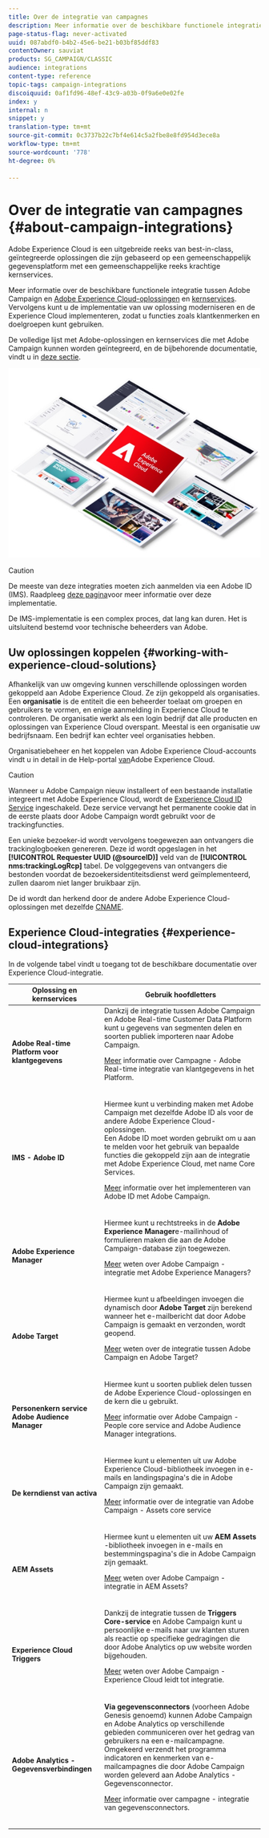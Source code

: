 ```yaml
---
title: Over de integratie van campagnes
description: Meer informatie over de beschikbare functionele integratie tussen de huidige versie van Adobe Campaign en [Adobe Experience Cloud-oplossingen]
page-status-flag: never-activated
uuid: 087abdf0-b4b2-45e6-be21-b03bf85ddf83
contentOwner: sauviat
products: SG_CAMPAIGN/CLASSIC
audience: integrations
content-type: reference
topic-tags: campaign-integrations
discoiquuid: 0af1fd96-48ef-43c9-a03b-0f9a6e0e02fe
index: y
internal: n
snippet: y
translation-type: tm+mt
source-git-commit: 0c3737b22c7bf4e614c5a2fbe8e8fd954d3ece8a
workflow-type: tm+mt
source-wordcount: '778'
ht-degree: 0%

---
```



# Over de integratie van campagnes {#about-campaign-integrations}

Adobe Experience Cloud is een uitgebreide reeks van best-in-class, geïntegreerde oplossingen die zijn gebaseerd op een gemeenschappelijk gegevensplatform met een gemeenschappelijke reeks krachtige kernservices.

Meer informatie over de beschikbare functionele integratie tussen Adobe Campaign en [Adobe Experience Cloud-oplossingen](https://docs.adobe.com/content/help/en/core-services/interface/marketing-cloud-integrations.html) en [kernservices](https://docs.adobe.com/content/help/en/core-services/interface/about-core-services/core-services.html). Vervolgens kunt u de implementatie van uw oplossing moderniseren en de Experience Cloud implementeren, zodat u functies zoals klantkenmerken en doelgroepen kunt gebruiken.

De volledige lijst met Adobe-oplossingen en kernservices die met Adobe Campaign kunnen worden geïntegreerd, en de bijbehorende documentatie, vindt u in [deze sectie](#experience-cloud-integrations).

![](assets/ExCloud-solutions.png)


>[!CAUTION]
>
>De meeste van deze integraties moeten zich aanmelden via een Adobe ID (IMS). Raadpleeg [deze pagina](../../integrations/using/about-adobe-id.md)voor meer informatie over deze implementatie.
>
>De IMS-implementatie is een complex proces, dat lang kan duren. Het is uitsluitend bestemd voor technische beheerders van Adobe.

## Uw oplossingen koppelen {#working-with-experience-cloud-solutions}

Afhankelijk van uw omgeving kunnen verschillende oplossingen worden gekoppeld aan Adobe Experience Cloud. Ze zijn gekoppeld als organisaties. Een **organisatie** is de entiteit die een beheerder toelaat om groepen en gebruikers te vormen, en enige aanmelding in Experience Cloud te controleren. De organisatie werkt als een login bedrijf dat alle producten en oplossingen van Experience Cloud overspant. Meestal is een organisatie uw bedrijfsnaam. Een bedrijf kan echter veel organisaties hebben.

Organisatiebeheer en het koppelen van Adobe Experience Cloud-accounts vindt u in detail in de Help-portal [van](https://docs.adobe.com/content/help/en/core-services/interface/manage-users-and-products/organizations.html)Adobe Experience Cloud.

>[!CAUTION]
>
>Wanneer u Adobe Campaign nieuw installeert of een bestaande installatie integreert met Adobe Experience Cloud, wordt de [Experience Cloud ID Service](https://docs.adobe.com/content/help/en/id-service/using/home.html) ingeschakeld. Deze service vervangt het permanente cookie dat in de eerste plaats door Adobe Campaign wordt gebruikt voor de trackingfuncties.
>
>Een unieke bezoeker-id wordt vervolgens toegewezen aan ontvangers die trackinglogboeken genereren. Deze id wordt opgeslagen in het **[!UICONTROL Requester UUID (@sourceID)]** veld van de **[!UICONTROL nms:trackingLogRcp]** tabel. De volggegevens van ontvangers die bestonden voordat de bezoekersidentiteitsdienst werd geïmplementeerd, zullen daarom niet langer bruikbaar zijn.
>
>De id wordt dan herkend door de andere Adobe Experience Cloud-oplossingen met dezelfde [CNAME](https://docs.adobe.com/content/help/en/id-service/using/reference/analytics-reference/cname.html).

## Experience Cloud-integraties {#experience-cloud-integrations}

In de volgende tabel vindt u toegang tot de beschikbare documentatie over Experience Cloud-integratie.

<table> 
 <thead> 
  <tr> 
   <th> Oplossing en kernservices<br /> </th> 
   <th> Gebruik hoofdletters<br /> </th> 
  </tr> 
 </thead> 
 <tbody> 
  <tr> 
   <td> <strong>Adobe Real-time Platform voor klantgegevens</strong><br /> </td> 
   <td> Dankzij de integratie tussen Adobe Campaign en Adobe Real-time Customer Data Platform kunt u gegevens van segmenten delen en soorten publiek importeren naar Adobe Campaign.<br /> <p><a href="https://docs.adobe.com/content/help/en/experience-platform/rtcdp/destinations/destinations-cat/adobe-destinations/adobe-campaign-destination.html">Meer</a> informatie over Campagne - Adobe Real-time integratie van klantgegevens in het Platform.</p><br /> </td> 
  </tr> 
  <tr> 
   <td> <strong>IMS - Adobe ID</strong><br /> </td> 
   <td> Hiermee kunt u verbinding maken met Adobe Campaign met dezelfde Adobe ID als voor de andere Adobe Experience Cloud-oplossingen.<br /> Een Adobe ID moet worden gebruikt om u aan te melden voor het gebruik van bepaalde functies die gekoppeld zijn aan de integratie met Adobe Experience Cloud, met name Core Services.<br /> <p><a href="../../integrations/using/about-adobe-id.md">Meer</a> informatie over het implementeren van Adobe ID met Adobe Campaign.</p><br /> </td> 
  </tr> 
  <tr> 
   <td> <strong>Adobe Experience Manager</strong><br /> </td> 
   <td> Hiermee kunt u rechtstreeks in de <strong>Adobe Experience Manager</strong>e-mailinhoud of formulieren maken die aan de Adobe Campaign-database zijn toegewezen.<br /> <p><a href="../../integrations/using/about-adobe-experience-manager.md">Meer</a> weten over Adobe Campaign - integratie met Adobe Experience Managers?</p><br /> </td> 
  </tr> 
  <tr> 
   <td> <strong>Adobe Target</strong><br /> </td> 
   <td> Hiermee kunt u afbeeldingen invoegen die dynamisch door <strong>Adobe Target</strong> zijn berekend wanneer het e-mailbericht dat door Adobe Campaign is gemaakt en verzonden, wordt geopend.<br /> <p><a href="../../integrations/using/integrating-with-adobe-target.md">Meer</a> weten over de integratie tussen Adobe Campaign en Adobe Target?</p><br /> </td> 
  </tr> 
  <tr> 
   <td> <strong>Personenkern service</strong><br /> <strong>Adobe Audience Manager</strong><br /> </td> 
   <td> Hiermee kunt u soorten publiek delen tussen de Adobe Experience Cloud-oplossingen en de kern die u gebruikt.<br /> <p><a href="../../integrations/using/sharing-audiences-with-adobe-experience-cloud.md">Meer</a> informatie over Adobe Campaign - People core service and Adobe Audience Manager integrations.</p><br /> </td> 
  </tr> 
  <tr> 
   <td> <strong>De kerndienst van activa</strong><br /> </td> 
   <td> Hiermee kunt u elementen uit uw Adobe Experience Cloud-bibliotheek invoegen in e-mails en landingspagina's die in Adobe Campaign zijn gemaakt.<br /> <p><a href="../../integrations/using/configuring-access-to-assets.md#integrating-with-experience-cloud-assets">Meer</a> informatie over de integratie van Adobe Campaign - Assets core service</p><br /> </td> 
  </tr> 
  <tr> 
   <td> <strong>AEM Assets</strong><br /> </td> 
   <td> Hiermee kunt u elementen uit uw <strong>AEM Assets</strong> -bibliotheek invoegen in e-mails en bestemmingspagina's die in Adobe Campaign zijn gemaakt.<br /> <p><a href="../../integrations/using/configuring-access-to-assets.md#integrating-with-aem-assets">Meer</a> weten over Adobe Campaign - integratie in AEM Assets?</p><br /> </td> 
  </tr> 
  <tr> 
   <td> <strong>Experience Cloud Triggers</strong><br /> </td> 
   <td> Dankzij de integratie tussen de <strong>Triggers Core-service</strong> en Adobe Campaign kunt u persoonlijke e-mails naar uw klanten sturen als reactie op specifieke gedragingen die door Adobe Analytics op uw website worden bijgehouden.<br /> <p><a href="https://helpx.adobe.com/campaign/kb/triggers-and-campaign.html">Meer</a> weten over Adobe Campaign - Experience Cloud leidt tot integratie.</p><br /> </td> 
  </tr> 
  <tr> 
   <td> <strong>Adobe Analytics - Gegevensverbindingen</strong><br /> </td> 
   <td> <strong>Via gegevensconnectors</strong> (voorheen Adobe Genesis genoemd) kunnen Adobe Campaign en Adobe Analytics op verschillende gebieden communiceren over het gedrag van gebruikers na een e-mailcampagne. Omgekeerd verzendt het programma indicatoren en kenmerken van e-mailcampagnes die door Adobe Campaign worden geleverd aan Adobe Analytics - Gegevensconnector.<br /> <p><a href="../../platform/using/adobe-analytics-data-connector.md">Meer</a> informatie over campagne - integratie van gegevensconnectors.</p><br /> </td> 
  </tr> 
 </tbody> 
</table>

